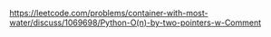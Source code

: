 https://leetcode.com/problems/container-with-most-water/discuss/1069698/Python-O(n)-by-two-pointers-w-Comment
